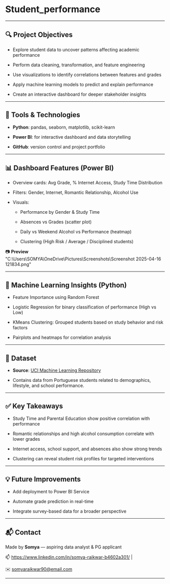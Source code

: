 # Student_performance

---

## 🔍 Project Objectives

- Explore student data to uncover patterns affecting academic performance
  
- Perform data cleaning, transformation, and feature engineering
  
- Use visualizations to identify correlations between features and grades
  
- Apply machine learning models to predict and explain performance
  
- Create an interactive dashboard for deeper stakeholder insights

---

## 🧰 Tools & Technologies

- **Python**: pandas, seaborn, matplotlib, scikit-learn
  
- **Power BI**: for interactive dashboard and data storytelling
  
- **GitHub**: version control and project portfolio

---

## 📊 Dashboard Features (Power BI)

- Overview cards: Avg Grade, % Internet Access, Study Time Distribution
  
- Filters: Gender, Internet, Romantic Relationship, Alcohol Use
  
- Visuals:
  
  - Performance by Gender & Study Time
    
  - Absences vs Grades (scatter plot)
    
  - Daily vs Weekend Alcohol vs Performance (heatmap)
    
  - Clustering (High Risk / Average / Disciplined students)

📷 **Preview**  
"C:\Users\SOMYA\OneDrive\Pictures\Screenshots\Screenshot 2025-04-16 121834.png"

---

## 🤖 Machine Learning Insights (Python)

- Feature Importance using Random Forest
  
- Logistic Regression for binary classification of performance (High vs Low)
  
- KMeans Clustering: Grouped students based on study behavior and risk factors
  
- Pairplots and heatmaps for correlation analysis

---

## 📁 Dataset

- **Source**: [UCI Machine Learning Repository](https://archive.ics.uci.edu/ml/datasets/Student+Performance)
  
- Contains data from Portuguese students related to demographics, lifestyle, and school performance.

---

## ✅ Key Takeaways

- Study Time and Parental Education show positive correlation with performance
  
- Romantic relationships and high alcohol consumption correlate with lower grades
   
- Internet access, school support, and absences also show strong trends
  
- Clustering can reveal student risk profiles for targeted interventions

---

## 💡 Future Improvements

- Add deployment to Power BI Service
  
- Automate grade prediction in real-time
  
- Integrate survey-based data for a broader perspective

---

## 📬 Contact

Made by **Somya** — aspiring data analyst & PG applicant  

📫 https://www.linkedin.com/in/somya-raikwar-b4602a301/ |

✉️ somyaraikwar90@email.com

---

